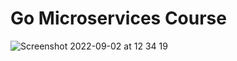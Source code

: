 # Go Microservices Course

![Screenshot 2022-09-02 at 12 34 19](https://user-images.githubusercontent.com/24726378/188121515-3a0d396c-a3e4-4db5-927b-8f6ec3d3eedf.png)
